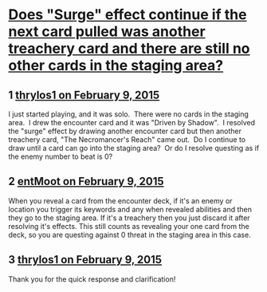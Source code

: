 # [Does &quot;Surge&quot; effect continue if the next card pulled was another treachery card and there are still no other cards in the staging area?](https://community.fantasyflightgames.com/topic/134437-does-surge-effect-continue-if-the-next-card-pulled-was-another-treachery-card-and-there-are-still-no-other-cards-in-the-staging-area/)

## 1 [thrylos1 on February 9, 2015](https://community.fantasyflightgames.com/topic/134437-does-surge-effect-continue-if-the-next-card-pulled-was-another-treachery-card-and-there-are-still-no-other-cards-in-the-staging-area/?do=findComment&comment=1441026)

I just started playing, and it was solo.  There were no cards in the staging area.  I drew the encounter card and it was "Driven by Shadow".  I resolved the "surge" effect by drawing another encounter card but then another treachery card, "The Necromancer's Reach" came out.  Do I continue to draw until a card can go into the staging area?  Or do I resolve questing as if the enemy number to beat is 0?

## 2 [entMoot on February 9, 2015](https://community.fantasyflightgames.com/topic/134437-does-surge-effect-continue-if-the-next-card-pulled-was-another-treachery-card-and-there-are-still-no-other-cards-in-the-staging-area/?do=findComment&comment=1441037)

When you reveal a card from the encounter deck, if it's an enemy or location you trigger its keywords and any when revealed abilities and then they go to the staging area. If it's a treachery then you just discard it after resolving it's effects. This still counts as revealing your one card from the deck, so you are questing against 0 threat in the staging area in this case.

## 3 [thrylos1 on February 9, 2015](https://community.fantasyflightgames.com/topic/134437-does-surge-effect-continue-if-the-next-card-pulled-was-another-treachery-card-and-there-are-still-no-other-cards-in-the-staging-area/?do=findComment&comment=1441049)

Thank you for the quick response and clarification! 

